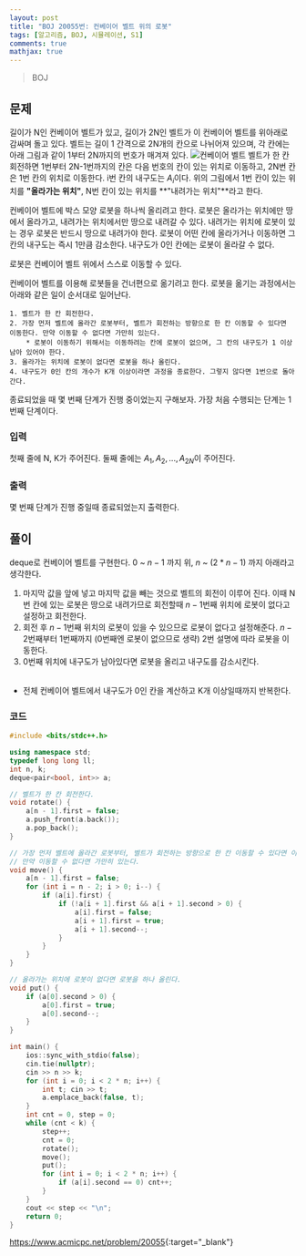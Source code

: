 ```yaml
---
layout: post
title: "BOJ 20055번: 컨베이어 벨트 위의 로봇"
tags: [알고리즘, BOJ, 시뮬레이션, S1]
comments: true
mathjax: true
---
```


> BOJ

## 문제
길이가 N인 컨베이어 벨트가 있고, 길이가 2N인 벨트가 이 컨베이어 벨트를 위아래로 감싸며 돌고 있다. 벨트는 길이 1 간격으로 2N개의 칸으로 나뉘어져 있으며, 각 칸에는 아래 그림과 같이 1부터 2N까지의 번호가 매겨져 있다.
![컨베이어 벨트](https://upload.acmicpc.net/396139ea-9079-4115-9a00-446865434900/-/preview/)
벨트가 한 칸 회전하면 1번부터 2N-1번까지의 칸은 다음 번호의 칸이 있는 위치로 이동하고, 2N번 칸은 1번 칸의 위치로 이동한다. i번 칸의 내구도는 $A_i$이다. 위의 그림에서 1번 칸이 있는 위치를 **"올라가는 위치"**, N번 칸이 있는 위치를 **"내려가는 위치"**라고 한다.

컨베이어 벨트에 박스 모양 로봇을 하나씩 올리려고 한다. 로봇은 올라가는 위치에만 땅에서 올라가고, 내려가는 위치에서만 땅으로 내려갈 수 있다. 내려가는 위치에 로봇이 있는 경우 로봇은 반드시 땅으로 내려가야 한다. 로봇이 어떤 칸에 올라가거나 이동하면 그 칸의 내구도는 즉시 1만큼 감소한다. 내구도가 0인 칸에는 로봇이 올라갈 수 없다.

로봇은 컨베이어 벨트 위에서 스스로 이동할 수 있다.

컨베이어 벨트를 이용해 로봇들을 건너편으로 옮기려고 한다. 로봇을 옮기는 과정에서는 아래와 같은 일이 순서대로 일어난다.

    1. 벨트가 한 칸 회전한다.
    2. 가장 먼저 벨트에 올라간 로봇부터, 벨트가 회전하는 방향으로 한 칸 이동할 수 있다면 이동한다. 만약 이동할 수 없다면 가만히 있는다.
        * 로봇이 이동하기 위해서는 이동하려는 칸에 로봇이 없으며, 그 칸의 내구도가 1 이상 남아 있어야 한다.
    3. 올라가는 위치에 로봇이 없다면 로봇을 하나 올린다.
    4. 내구도가 0인 칸의 개수가 K개 이상이라면 과정을 종료한다. 그렇지 않다면 1번으로 돌아간다.

종료되었을 때 몇 번째 단계가 진행 중이었는지 구해보자. 가장 처음 수행되는 단계는 1번째 단계이다.

### 입력
첫째 줄에 N, K가 주어진다. 둘째 줄에는 $A_1, A_2, ..., A_{2N}$이 주어진다.

### 출력
몇 번째 단계가 진행 중일때 종료되었는지 출력한다.

## 풀이
deque로 컨베이어 벨트를 구현한다. $0$ ~ $n-1$ 까지 위, $n$ ~ $(2 * n-1)$ 까지 아래라고 생각한다.

1. 마지막 값을 앞에 넣고 마지막 값을 빼는 것으로 벨트의 회전이 이루어 진다. 이때 N번 칸에 있는 로봇은 땅으로 내려가므로 회전할때 $n-1$번째 위치에 로봇이 없다고 설정하고 회전한다.
2. 회전 후 $n-1$번째 위치의 로봇이 있을 수 있으므로 로봇이 없다고 설정해준다. $n-2$번째부터 1번째까지 (0번째엔 로봇이 없으므로 생략) 2번 설명에 따라 로봇을 이동한다.
3. 0번째 위치에 내구도가 남아있다면 로봇을 올리고 내구도를 감소시킨다.<br><br>

* 전체 컨베이어 벨트에서 내구도가 0인 칸을 계산하고 K개 이상일때까지 반복한다.

### 코드
```c++
#include <bits/stdc++.h>

using namespace std;
typedef long long ll;
int n, k;
deque<pair<bool, int>> a;

// 벨트가 한 칸 회전한다.
void rotate() {
    a[n - 1].first = false;
    a.push_front(a.back());
    a.pop_back();
}

// 가장 먼저 벨트에 올라간 로봇부터, 벨트가 회전하는 방향으로 한 칸 이동할 수 있다면 이동한다.
// 만약 이동할 수 없다면 가만히 있는다.
void move() {
    a[n - 1].first = false;
    for (int i = n - 2; i > 0; i--) {
        if (a[i].first) {
            if (!a[i + 1].first && a[i + 1].second > 0) {
                a[i].first = false;
                a[i + 1].first = true;
                a[i + 1].second--;
            }
        }
    }
}

// 올라가는 위치에 로봇이 없다면 로봇을 하나 올린다.
void put() {
    if (a[0].second > 0) {
        a[0].first = true;
        a[0].second--;
    }
}

int main() {
    ios::sync_with_stdio(false);
    cin.tie(nullptr);
    cin >> n >> k;
    for (int i = 0; i < 2 * n; i++) {
        int t; cin >> t;
        a.emplace_back(false, t);
    }
    int cnt = 0, step = 0;
    while (cnt < k) {
        step++;
        cnt = 0;
        rotate();
        move();
        put();
        for (int i = 0; i < 2 * n; i++) {
            if (a[i].second == 0) cnt++;
        }
    }
    cout << step << "\n";
    return 0;
}

```

<https://www.acmicpc.net/problem/20055>{:target="_blank"}
